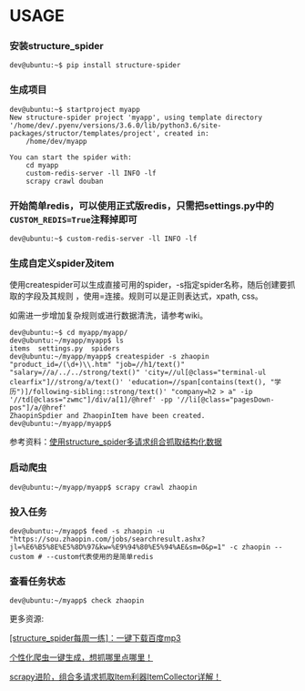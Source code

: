 # USAGE
### 安装structure_spider
```
dev@ubuntu:~$ pip install structure-spider
```
### 生成项目
```
dev@ubuntu:~$ startproject myapp
New structure-spider project 'myapp', using template directory '/home/dev/.pyenv/versions/3.6.0/lib/python3.6/site-packages/structor/templates/project', created in:
    /home/dev/myapp

You can start the spider with:
    cd myapp
    custom-redis-server -ll INFO -lf
    scrapy crawl douban
```
### 开始简单redis，可以使用正式版redis，只需把settings.py中的`CUSTOM_REDIS=True`注释掉即可
```
dev@ubuntu:~$ custom-redis-server -ll INFO -lf
```
### 生成自定义spider及item
使用createspider可以生成直接可用的spider，-s指定spider名称，随后创建要抓取的字段及其规则
，使用=连接。规则可以是正则表达式，xpath, css。

如需进一步增加复杂规则或进行数据清洗，请参考wiki。
```
dev@ubuntu:~$ cd myapp/myapp/
dev@ubuntu:~/myapp/myapp$ ls
items  settings.py  spiders
dev@ubuntu:~/myapp/myapp$ createspider -s zhaopin "product_id=/(\d+)\\.htm" "job=//h1/text()" "salary=//a/../../strong/text()" 'city=//ul[@class="terminal-ul clearfix"]//strong/a/text()' 'education=//span[contains(text(), "学历")]/following-sibling::strong/text()' "company=h2 > a" -ip '//td[@class="zwmc"]/div/a[1]/@href' -pp '//li[@class="pagesDown-pos"]/a/@href'
ZhaopinSpdier and ZhaopinItem have been created.
dev@ubuntu:~/myapp/myapp$
```

参考资料：[使用structure_spider多请求组合抓取结构化数据](https://zhuanlan.zhihu.com/p/28636195)
### 启动爬虫
```
dev@ubuntu:~/myapp/myapp$ scrapy crawl zhaopin
```
### 投入任务
```
dev@ubuntu:~/myapp$ feed -s zhaopin -u "https://sou.zhaopin.com/jobs/searchresult.ashx?jl=%E6%B5%8E%E5%8D%97&kw=%E9%94%80%E5%94%AE&sm=0&p=1" -c zhaopin --custom # --custom代表使用的是简单redis
```
### 查看任务状态
```
dev@ubuntu:~/myapp$ check zhaopin
```
更多资源:

[[structure_spider每周一练]：一键下载百度mp3](https://zhuanlan.zhihu.com/p/29076630)

[个性化爬虫一键生成，想抓哪里点哪里！](https://zhuanlan.zhihu.com/p/33561576)

[scrapy进阶，组合多请求抓取Item利器ItemCollector详解！](https://zhuanlan.zhihu.com/p/33699058)




